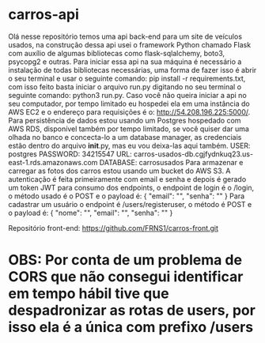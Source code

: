 ﻿# carros-api

Olá nesse repositório temos uma api back-end para um site de veículos usados, na construção dessa api usei o framework Python chamado Flask com auxílio de algumas bibliotecas como flask-sqlalchemy, boto3, psycopg2 e outras. Para iniciar essa api na sua máquina é necessário a instalação de todas bibliotecas necessárias, uma forma de fazer isso é abrir o seu terminal e usar o seguinte comando: pip install -r requirements.txt, com isso feito basta iniciar o arquivo run.py digitando no seu terminal o seguinte comando: python3 run.py. Caso você não queira iniciar a api no seu computador, por tempo limitado eu hospedei ela em uma instância do AWS EC2 e o endereço para requisições é o: http://54.208.196.225:5000/<endpoint escolhido>.
Para persistência de dados estou usando um Postgres hospedado com AWS RDS, disponível também por tempo limitado, se você quiser dar uma olhada no banco e concecta-lo a um database manager, as credenciais estão dentro do arquivo __init__.py, mas eu vou deixa-las aqui também.
USER: postgres
PASSWORD: 34215547
URL: carros-usados-db.cgjfydnkuq23.us-east-1.rds.amazonaws.com
DATABASE: carrosusados
Para armazenar e carregar as fotos dos carros estou usando um bucket do AWS S3.
A autenticação é feita primeiramente com email e senha e depois é gerado um token JWT para consumo dos endpoints, o endpoint de login é o /login, o método usado é o POST e o payload é:
{
    "email": "<email cadastrado>",
    "senha": "<senha>"
}
Para cadastrar um usuário o endpoint é /users/registeruser, o método é POST e o payload é:
{
    "nome": "<Nome Completo>",
    "email": "<email>",
    "senha": "<senha>"
}

Repositório front-end: https://github.com/FRNS1/carros-front.git

# OBS: Por conta de um problema de CORS que não consegui identificar em tempo hábil tive que despadronizar as rotas de users, por isso ela é a única com prefixo /users
